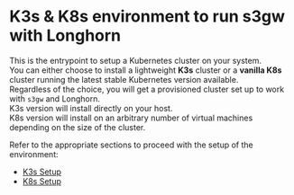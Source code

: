 # K3s & K8s environment to run s3gw with Longhorn

This is the entrypoint to setup a Kubernetes cluster on your system.  
You can either choose to install a lightweight **K3s** cluster or a **vanilla K8s** 
cluster running the latest stable Kubernetes version available.  
Regardless of the choice, you will get a provisioned cluster set up to work with
`s3gw` and Longhorn.  
K3s version will install directly on your host.  
K8s version will install on an arbitrary number of virtual machines depending on the
size of the cluster.

Refer to the appropriate sections to proceed with the setup of the environment:  

* [K3s Setup](./README.k3s.md)
* [K8s Setup](./README.k8s.md)
